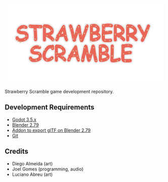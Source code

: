 <p align="center">
  <img max-height="300" alt="Strawberry Scramble" src="textures/gui/logo.png">
</p>

Strawberry Scramble game development repository.

## Development Requirements
- [Godot 3.5.x](https://godotengine.org/download)
- [Blender 2.79](https://download.blender.org/release/Blender2.79/)
- [Addon to export glTF on Blender 2.79](https://github.com/bgempire/io_scene_gltf2/releases/tag/v0.0.1)
- [Git](https://git-scm.com/downloads)

## Credits
- Diego Almeida (art)
- Joel Gomes (programming, audio)
- Luciano Abreu (art)
